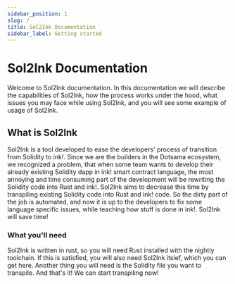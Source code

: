 ```yaml
---
sidebar_position: 1
slug: /
title: Sol2Ink Documentation
sidebar_label: Getting started
---
```


# Sol2Ink Documentation

Welcome to Sol2Ink documentation. In this documentation we will describe the capabilities of Sol2Ink, how the process works under the hood,
what issues you may face while using Sol2Ink, and you will see some example of usage of Sol2Ink.

## What is Sol2Ink

Sol2Ink is a tool developed to ease the developers' process of transition from Solidity to ink!. Since we are the builders in the Dotsama ecosystem, we recognized a problem, that when some team wants to develop their already existing Solidity dapp in ink! smart contract language, the most annoying and time consuming part of the development will be rewriting the Solidity code into Rust and ink!. Sol2Ink aims to decrease this time by transpiling existing Solidity code into Rust and ink! code. So the dirty part of the job is automated, and now it is up to the developers to fix some language specific issues, while teaching how stuff is done in ink!. Sol2Ink will save time!

### What you'll need

Sol2Ink is written in rust, so you will need Rust installed with the nightly toolchain. If this is satisfied, you will also need Sol2Ink itslef, which you can get here. Another thing you will need is the Solidity file you want to transpile. And that's it! We can start transpiling now!
